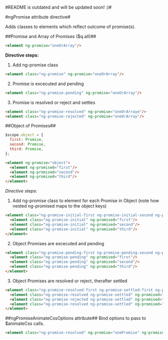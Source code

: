 #README is outdated and will be updated soon! :)#

#ngPromise attribute directive#

Adds classes to elements which reflect outcome of promise(s).

##Promise and Array of Promises ($q.all)##

```html
<element ng-promise="oneOrArray"/>
```

**Directive steps:**

1) Add ng-promise class

```html
<element class="ng-promise" ng-promise="oneOrArray"/>
```

2) Promise is excecuted and pending

```html
<element class="ng-promise-pending" ng-promise="oneOrArray"/>
```

3) Promise is resolved or reject and settles
```html
<element class="ng-promise-resolved" ng-promise="oneOrArraye"/>
<element class="ng-promise-rejected" ng-promise="oneOrArray"/>
```

##Object of Promises##

```javascript
$scope.object = {
  first: Promise,
  second: Promise,
  third: Promise,
};
```

```html
<element ng-promise="object">
  <element ng-promised="first"/>
  <element ng-promised="second"/>
  <element ng-promised="third"/>
</element>
```

*Directive steps:*

1) Add ng-promise class to element for each Promise in Object (note how nested ng-promised maps to the object keys)

```html
<element class="ng-promise-initial-first ng-promise-initial-second ng-promise-initial-third" ng-promise="object">
  <element class="ng-promise-initial" ng-promised="first"/>
  <element class="ng-promise-initial" ng-promised="second"/>
  <element class="ng-promise-initial" ng-promised="third"/>
</element>
```

2) Object Promises are excecuted and pending

```html
<element class="ng-promise-pending-first ng-promise-pending-second ng-promise-pending-third" ng-promise="object">
  <element class="ng-promise-pending" ng-promised="first"/>
  <element class="ng-promise-pending" ng-promised="second"/>
  <element class="ng-promise-pending" ng-promised="third"/>
</element>
```

3) Object Promises are resolved or reject, therafter settled

```html
<element class="ng-promise-resolved-first ng-promise-settled-first ng-promise-rejected-second ng-promise-settled-second ng-promise-resolved-third ng-promise-settled-third" ng-promise="object">
  <element class="ng-promise-resolved ng-promise-settled" ng-promised="first"/>
  <element class="ng-promise-rejected ng-promise-settled" ng-promised="second"/>
  <element class="ng-promise-resolved ng-promise-settled" ng-promised="third"/>
</element>
```

##ngPromiseAnimateCssOptions attribute##
Bind options to pass to $animateCss calls.

```html
<element class="ng-promise-resolved" ng-promise="onePromise" ng-promise-animate-css-options="{duration: 1}"/>
```